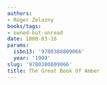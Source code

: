 ```yaml
---
authors:
- Roger Zelazny
books/tags:
- owned-but-unread
date: 1800-03-16
params:
  isbn13: '9780380809066'
  year: '1999'
slug: '9780380809066'
title: The Great Book Of Amber
---
```


<!--more-->